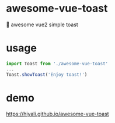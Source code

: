 # awesome-vue-toast
🚀 awesome vue2 simple toast

# usage
```javascript
import Toast from './awesome-vue-toast'
...
Toast.showToast('Enjoy toast!')
```

# demo
https://hiyali.github.io/awesome-vue-toast
